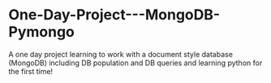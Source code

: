 # One-Day-Project---MongoDB-Pymongo
A one day project learning to work with a document style database (MongoDB) including DB population and DB queries and learning python for the first time!

